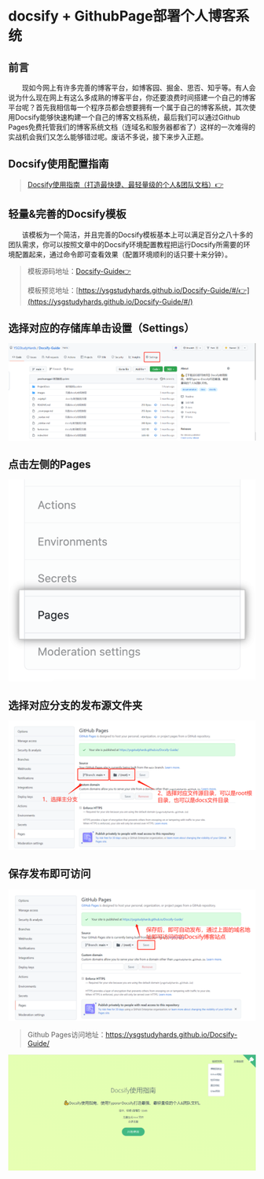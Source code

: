 # docsify + GithubPage部署个人博客系统

##  前言

　　现如今网上有许多完善的博客平台，如博客园、掘金、思否、知乎等。有人会说为什么现在网上有这么多成熟的博客平台，你还要浪费时间搭建一个自己的博客平台呢？首先我相信每一个程序员都会想要拥有一个属于自己的博客系统，其次使用Docsify能够快速构建一个自己的博客文档系统，最后我们可以通过Github Pages免费托管我们的博客系统文档（连域名和服务器都省了）这样的一次难得的实战机会我们又怎么能够错过呢。废话不多说，接下来步入正题。

## Docsify使用配置指南

> [Docsify使用指南（打造最快捷、最轻量级的个人&团队文档）👉](https://www.cnblogs.com/Can-daydayup/p/15413267.html)

## 轻量&完善的Docsify模板

　　该模板为一个简洁，并且完善的Docsify模板基本上可以满足百分之八十多的团队需求，你可以按照文章中的Docsify环境配置教程把运行Docsify所需要的环境配置起来，通过命令即可查看效果（配置环境顺利的话只要十来分钟）。

> 模板源码地址：[Docsify-Guide👉](https://github.com/YSGStudyHards/Docsify-Guide)
>
> 模板预览地址：[https://ysgstudyhards.github.io/Docsify-Guide/#/👉](https://ysgstudyhards.github.io/Docsify-Guide/#/)

## 选择对应的存储库单击设置（Settings）

![img](./assets/个人博客部署/1336199-20220108231537463-1358672418.png)

## 点击左侧的Pages

![img](./assets/个人博客部署/1336199-20220108231723624-1431150046.png)

## 选择对应分支的发布源文件夹

![img](./assets/个人博客部署/1336199-20220108232127002-1330358192.png)

## 保存发布即可访问

![img](./assets/个人博客部署/1336199-20220108232403214-1058011146.png)

> Github Pages访问地址：https://ysgstudyhards.github.io/Docsify-Guide/

![img](./assets/个人博客部署/1336199-20220108232603992-261533067.png)

 